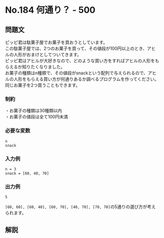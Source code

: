 <script type="text/javascript" async src="https://cdnjs.cloudflare.com/ajax/libs/mathjax/2.7.7/MathJax.js?config=TeX-MML-AM_CHTML"></script>
<script type="text/x-mathjax-config">
    MathJax.Hub.Config({
        tex2jax: {
            inlineMath: [['$', '$'] ],
            displayMath: [ ['$$','$$'], ["\\[","\\]"] ]
        }
    });
</script>

# No.184 何通り？ - 500
## 問題文
ピッピ君は駄菓子屋でお菓子を買おうとしています。<br>
この駄菓子屋では、2つのお菓子を買って、その値段が100円以上のとき、アヒルの人形がおまけとしてついてきます。<br>
ピッピ君はアヒルが大好きなので、どのような買い方をすればアヒルの人形をもらえるか知りたくなりました。<br>
お菓子の種類はn種類で、その値段がsnackという配列で与えられるので、アヒルの人形をもらえる買い方が何通りあるか調べるプログラムを作ってください。<br>
同じお菓子を2つ買うこともできます。
### 制約
・お菓子の種類は30種類以内<br>
・お菓子の値段は全て100円未満
### 必要な変数
```
n
snack
```
### 入力例
```
n = 3
snack = [60, 40, 70]
```
### 出力例
```
5
```
`[60, 60], [60, 40], [60, 70], [40, 70], [70, 70]`の5通りの選び方が考えられます。
## 解説

